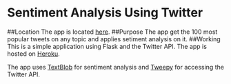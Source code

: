 # Sentiment Analysis Using Twitter

##Location
The app is located [here](https://twitter-senti-analysis.herokuapp.com/).
##Purpose
The app get the 100 most popular tweets on any topic and applies setiment analysis on it.
##Working
This is a simple application using Flask and the Twitter API.
The app is hosted on [Heroku](https://heroku.com "Heroku").

The app uses [TextBlob](https://textblob.readthedocs.io/) for sentiment analysis and [Tweepy](https://www.tweepy.org/) for accessing the Twitter API.
